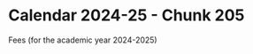 # Calendar 2024-25 - Chunk 205

<!-- Chunk tokens: 11, Enriched tokens: 12 -->

Fees
(for the academic year 2024-2025)